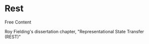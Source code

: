 # Rest

<ResourceGroupTitle>Free Content</ResourceGroupTitle>

<BadgeLink colorScheme='yellow' badgeText='Read' href='https://www.ics.uci.edu/~fielding/pubs/dissertation/rest_arch_style.htm'>Roy Fielding's dissertation chapter, "Representational State Transfer (REST)"</BadgeLink>